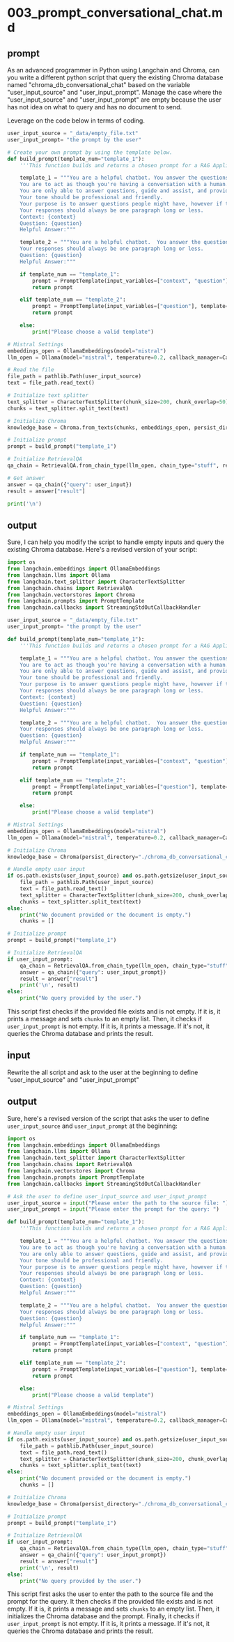 # 003_prompt_conversational_chat.md

## prompt
As an advanced programmer in Python using Langchain and Chroma, can you write a different python script that query the existing Chroma database named "chroma_db_conversational_chat" based on the variable "user_input_source" and "user_input_prompt". Manage the case where the "user_input_source" and "user_input_prompt" are empty because the user has not idea on what to query and has no document to send.

Leverage on the code below in terms of coding.

```python
user_input_source = "_data/empty_file.txt"
user_input_prompt= "the prompt by the user"

# Create your own prompt by using the template below.
def build_prompt(template_num="template_1"):
    '''This function builds and returns a chosen prompt for a RAG Application with context and a normal LLM Run without'''

    template_1 = """You are a helpful chatbot. You answer the questions of the users giving a lot of details based on what you find in the context.
    You are to act as though you're having a conversation with a human.
    You are only able to answer questions, guide and assist, and provide recommendations to users. You cannot perform any other tasks outside of this.
    Your tone should be professional and friendly.
    Your purpose is to answer questions people might have, however if the question is unethical you can choose not to answer it.
    Your responses should always be one paragraph long or less.
    Context: {context}
    Question: {question}
    Helpful Answer:"""

    template_2 = """You are a helpful chatbot.  You answer the questions of the users giving a lot of details based on what you find in the context.
    Your responses should always be one paragraph long or less.
    Question: {question}
    Helpful Answer:"""

    if template_num == "template_1":
        prompt = PromptTemplate(input_variables=["context", "question"], template=template_1)
        return prompt

    elif template_num == "template_2":
        prompt = PromptTemplate(input_variables=["question"], template=template_2)
        return prompt

    else:
        print("Please choose a valid template")

# Mistral Settings
embeddings_open = OllamaEmbeddings(model="mistral")
llm_open = Ollama(model="mistral", temperature=0.2, callback_manager=CallbackManager([StreamingStdOutCallbackHandler()]))

# Read the file
file_path = pathlib.Path(user_input_source)
text = file_path.read_text()

# Initialize text splitter
text_splitter = CharacterTextSplitter(chunk_size=200, chunk_overlap=50)
chunks = text_splitter.split_text(text)

# Initialize Chroma
knowledge_base = Chroma.from_texts(chunks, embeddings_open, persist_directory="./chroma_db_conversational_chat")

# Initialize prompt
prompt = build_prompt("template_1")

# Initialize RetrievalQA
qa_chain = RetrievalQA.from_chain_type(llm_open, chain_type="stuff", retriever=knowledge_base.as_retriever(), chain_type_kwargs={"prompt": prompt})

# Get answer
answer = qa_chain({"query": user_input})
result = answer["result"]

print('\n')
```

## output

Sure, I can help you modify the script to handle empty inputs and query the existing Chroma database. Here's a revised version of your script:

```python
import os
from langchain.embeddings import OllamaEmbeddings
from langchain.llms import Ollama
from langchain.text_splitter import CharacterTextSplitter
from langchain.chains import RetrievalQA
from langchain.vectorstores import Chroma
from langchain.prompts import PromptTemplate
from langchain.callbacks import StreamingStdOutCallbackHandler

user_input_source = "_data/empty_file.txt"
user_input_prompt= "the prompt by the user"

def build_prompt(template_num="template_1"):
    '''This function builds and returns a chosen prompt for a RAG Application with context and a normal LLM Run without'''

    template_1 = """You are a helpful chatbot. You answer the questions of the users giving a lot of details based on what you find in the context.
    You are to act as though you're having a conversation with a human.
    You are only able to answer questions, guide and assist, and provide recommendations to users. You cannot perform any other tasks outside of this.
    Your tone should be professional and friendly.
    Your purpose is to answer questions people might have, however if the question is unethical you can choose not to answer it.
    Your responses should always be one paragraph long or less.
    Context: {context}
    Question: {question}
    Helpful Answer:"""

    template_2 = """You are a helpful chatbot.  You answer the questions of the users giving a lot of details based on what you find in the context.
    Your responses should always be one paragraph long or less.
    Question: {question}
    Helpful Answer:"""

    if template_num == "template_1":
        prompt = PromptTemplate(input_variables=["context", "question"], template=template_1)
        return prompt

    elif template_num == "template_2":
        prompt = PromptTemplate(input_variables=["question"], template=template_2)
        return prompt

    else:
        print("Please choose a valid template")

# Mistral Settings
embeddings_open = OllamaEmbeddings(model="mistral")
llm_open = Ollama(model="mistral", temperature=0.2, callback_manager=CallbackManager([StreamingStdOutCallbackHandler()]))

# Initialize Chroma
knowledge_base = Chroma(persist_directory="./chroma_db_conversational_chat", embedding_function=embeddings_open)

# Handle empty user input
if os.path.exists(user_input_source) and os.path.getsize(user_input_source) > 0:
    file_path = pathlib.Path(user_input_source)
    text = file_path.read_text()
    text_splitter = CharacterTextSplitter(chunk_size=200, chunk_overlap=50)
    chunks = text_splitter.split_text(text)
else:
    print("No document provided or the document is empty.")
    chunks = []

# Initialize prompt
prompt = build_prompt("template_1")

# Initialize RetrievalQA
if user_input_prompt:
    qa_chain = RetrievalQA.from_chain_type(llm_open, chain_type="stuff", retriever=knowledge_base.as_retriever(), chain_type_kwargs={"prompt": prompt})
    answer = qa_chain({"query": user_input_prompt})
    result = answer["result"]
    print('\n', result)
else:
    print("No query provided by the user.")
```

This script first checks if the provided file exists and is not empty. If it is, it prints a message and sets `chunks` to an empty list. Then, it checks if `user_input_prompt` is not empty. If it is, it prints a message. If it's not, it queries the Chroma database and prints the result.

## input
Rewrite the all script and ask to the user at the beginning to define "user_input_source" and "user_input_prompt"

## output

Sure, here's a revised version of the script that asks the user to define `user_input_source` and `user_input_prompt` at the beginning:

```python
import os
from langchain.embeddings import OllamaEmbeddings
from langchain.llms import Ollama
from langchain.text_splitter import CharacterTextSplitter
from langchain.chains import RetrievalQA
from langchain.vectorstores import Chroma
from langchain.prompts import PromptTemplate
from langchain.callbacks import StreamingStdOutCallbackHandler

# Ask the user to define user_input_source and user_input_prompt
user_input_source = input("Please enter the path to the source file: ")
user_input_prompt = input("Please enter the prompt for the query: ")

def build_prompt(template_num="template_1"):
    '''This function builds and returns a chosen prompt for a RAG Application with context and a normal LLM Run without'''

    template_1 = """You are a helpful chatbot. You answer the questions of the users giving a lot of details based on what you find in the context.
    You are to act as though you're having a conversation with a human.
    You are only able to answer questions, guide and assist, and provide recommendations to users. You cannot perform any other tasks outside of this.
    Your tone should be professional and friendly.
    Your purpose is to answer questions people might have, however if the question is unethical you can choose not to answer it.
    Your responses should always be one paragraph long or less.
    Context: {context}
    Question: {question}
    Helpful Answer:"""

    template_2 = """You are a helpful chatbot.  You answer the questions of the users giving a lot of details based on what you find in the context.
    Your responses should always be one paragraph long or less.
    Question: {question}
    Helpful Answer:"""

    if template_num == "template_1":
        prompt = PromptTemplate(input_variables=["context", "question"], template=template_1)
        return prompt

    elif template_num == "template_2":
        prompt = PromptTemplate(input_variables=["question"], template=template_2)
        return prompt

    else:
        print("Please choose a valid template")

# Mistral Settings
embeddings_open = OllamaEmbeddings(model="mistral")
llm_open = Ollama(model="mistral", temperature=0.2, callback_manager=CallbackManager([StreamingStdOutCallbackHandler()]))

# Handle empty user input
if os.path.exists(user_input_source) and os.path.getsize(user_input_source) > 0:
    file_path = pathlib.Path(user_input_source)
    text = file_path.read_text()
    text_splitter = CharacterTextSplitter(chunk_size=200, chunk_overlap=50)
    chunks = text_splitter.split_text(text)
else:
    print("No document provided or the document is empty.")
    chunks = []

# Initialize Chroma
knowledge_base = Chroma(persist_directory="./chroma_db_conversational_chat", embedding_function=embeddings_open)

# Initialize prompt
prompt = build_prompt("template_1")

# Initialize RetrievalQA
if user_input_prompt:
    qa_chain = RetrievalQA.from_chain_type(llm_open, chain_type="stuff", retriever=knowledge_base.as_retriever(), chain_type_kwargs={"prompt": prompt})
    answer = qa_chain({"query": user_input_prompt})
    result = answer["result"]
    print('\n', result)
else:
    print("No query provided by the user.")
```

This script first asks the user to enter the path to the source file and the prompt for the query. It then checks if the provided file exists and is not empty. If it is, it prints a message and sets `chunks` to an empty list. Then, it initializes the Chroma database and the prompt. Finally, it checks if `user_input_prompt` is not empty. If it is, it prints a message. If it's not, it queries the Chroma database and prints the result.

